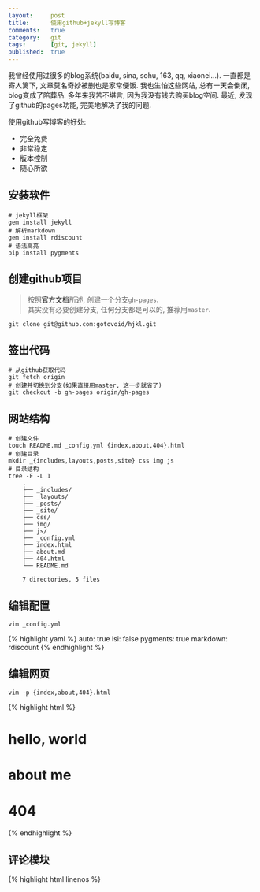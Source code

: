 ```yaml
---
layout:     post
title:      使用github+jekyll写博客
comments:   true
category:   git
tags:       [git, jekyll]
published:  true
---
```


我曾经使用过很多的blog系统(baidu, sina, sohu, 163, qq, xiaonei...).
一直都是寄人篱下, 文章莫名奇妙被删也是家常便饭.
我也生怕这些网站, 总有一天会倒闭, blog变成了陪葬品.
多年来我苦不堪言, 因为我没有钱去购买blog空间.
最近, 发现了github的pages功能, 完美地解决了我的问题.

使用github写博客的好处:

- 完全免费
- 非常稳定
- 版本控制
- 随心所欲

## 安装软件
    # jekyll框架
    gem install jekyll
    # 解析markdown
    gem install rdiscount
    # 语法高亮
    pip install pygments

## 创建github项目

> 按照[官方文档](http://help.github.com/pages/)所述, 创建一个分支`gh-pages`.  
> 其实没有必要创建分支, 任何分支都是可以的, 推荐用`master`.

    git clone git@github.com:gotovoid/hjkl.git

## 签出代码
    # 从github获取代码
    git fetch origin
    # 创建并切换到分支(如果直接用master, 这一步就省了)
    git checkout -b gh-pages origin/gh-pages

## 网站结构
    # 创建文件
    touch README.md _config.yml {index,about,404}.html
    # 创建目录
    mkdir _{includes,layouts,posts,site} css img js
    # 目录结构
    tree -F -L 1
        .
        ├── _includes/
        ├── _layouts/
        ├── _posts/
        ├── _site/
        ├── css/
        ├── img/
        ├── js/
        ├── _config.yml
        ├── index.html
        ├── about.md
        ├── 404.html
        └── README.md

        7 directories, 5 files

## 编辑配置
    vim _config.yml

{% highlight yaml %}
auto:        true
lsi:         false
pygments:    true
markdown:    rdiscount
{% endhighlight %}

## 编辑网页
    vim -p {index,about,404}.html

{% highlight html %}
<h1>hello, world</h1>
<h1>about me</h1>
<h1>404</h1>
{% endhighlight %}

## 评论模块
{% highlight html linenos %}
    <section id="comments">
        <div id="disqus_thread"></div>
        <script type="text/javascript">
            /* * * CONFIGURATION VARIABLES: EDIT BEFORE PASTING INTO YOUR WEBPAGE * * */
            var disqus_shortname = 'your-name'; // required: replace example with your forum shortname
            var disqus_developer = 1;

            /* * * DO NOT EDIT BELOW THIS LINE * * */
            (function() {
                var dsq = document.createElement('script'); dsq.type = 'text/javascript'; dsq.async = true;
                dsq.src = 'http://' + disqus_shortname + '.disqus.com/embed.js';
                (document.getElementsByTagName('head')[0] || document.getElementsByTagName('body')[0]).appendChild(dsq);
            })();
        </script>
        <noscript>Please enable JavaScript to view the <a href="http://disqus.com/?ref_noscript">comments powered by Disqus.</a></noscript>
        <a href="http://disqus.com" class="dsq-brlink">comments powered by <span class="logo-disqus">Disqus</span></a>
    </section>
{% endhighlight%}

## 测试网站
    jekyll --server

## CNAME(可选)
    echo hjkl.me > CNAME

## 提交代码
    echo _site/ > .gitignore
    git add .
    git commit -m 'create my site'
    git push
